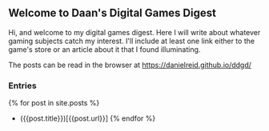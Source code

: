 ## Welcome to Daan's Digital Games Digest

 Hi, and welcome to my digital games digest. Here I will write about whatever gaming subjects catch my interest. I'll include at least one link either to the game's store or an article about it that I found illuminating.

The posts can be read in the browser at https://danielreid.github.io/ddgd/
### Entries

{% for post in site.posts %}
 - ({{post.title}})[{{post.url}}]
{% endfor %}
